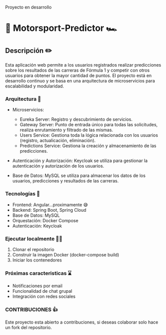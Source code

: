 
Proyecto en desarrollo

# 🚦 Motorsport-Predictor 🏎️

## Descripción ✏️

Esta aplicación web permite a los usuarios registrados realizar predicciones sobre los resultados de las carreras de Fórmula 1 y competir con otros usuarios para obtener la mayor cantidad de puntos. El proyecto está en desarrollo continuo y se basa en una arquitectura de microservicios para escalabilidad y modularidad.

### Arquitectura 🧱

- Microservicios:
    - Eureka Server: Registro y descubrimiento de servicios.
    - Gateway Server: Punto de entrada único para todas las solicitudes, realiza enrutamiento y filtrado de las mismas.
    - Users Service: Gestiona toda la lógica relacionada con los usuarios (registro, actualicación, eliminación).
    - Predictions Service: Gestiona la creación y almacenamiento de las predicciones.

- Autenticación y Autorización: Keycloak se utiliza para gestionar la autenticación y autorización de los usuarios.

- Base de Datos: MySQL se utiliza para almacenar los datos de los usuarios, predicciones y resultados de las carreras.


### Tecnologías 🤖

- Frontend: Angular...proximamente 😅
- Backend: Spring Boot, Spring Cloud
- Base de Datos: MySQL
- Orquestación: Docker Compose
- Autenticación: Keycloak

### Ejecutar localmente 👨‍💻

1) Clonar el repositorio
2) Construir la imagen Docker (docker-compose build)
3) Iniciar los contenedores

### Próximas caracteristicas ⌛

- Notificaciones por email
- Funcionalidad de chat grupal
- Integración con redes sociales

### CONTRIBUCIONES 👍

Este proyecto esta abierto a contribuciones, si deseas colaborar solo hace un fork del repositorio. 